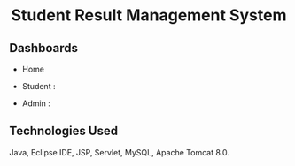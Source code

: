 # 


<h1 align="center">Student Result Management System<br/></h1>  


## Dashboards
- Home
- Student :
  
- Admin :
 


## Technologies Used
Java, Eclipse IDE, JSP, Servlet, MySQL, Apache Tomcat 8.0.

